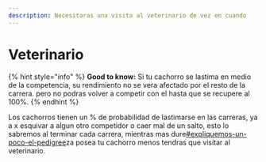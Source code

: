 ```yaml
---
description: Necesitaras una visita al veterinario de vez en cuando
---
```


# Veterinario

{% hint style="info" %}
**Good to know:** Si tu cachorro se lastima en medio de la competencia, su rendimiento no se vera afectado por el resto de la carrera. pero no podras volver a competir con el hasta que se recupere al 100%.
{% endhint %}

Los cachorros tienen un % de probabilidad de lastimarse en las carreras, ya a x esquivar a algun otro competidor o caer mal de un salto, esto lo sabremos al terminar cada carrera, mientras mas dure[#expliquemos-un-poco-el-pedigree](corre-tus-carreras.md#expliquemos-un-poco-el-pedigree "mention")za posea tu cachorro menos tendras que visitar al veterinario.
